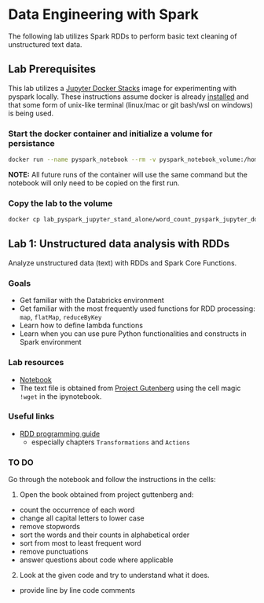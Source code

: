 # Data Engineering with Spark

The following lab utilizes Spark RDDs to perform basic text cleaning of unstructured text data.

## Lab Prerequisites

This lab utilizes a [Jupyter Docker Stacks](https://jupyter-docker-stacks.readthedocs.io/en/latest/index.html) image for experimenting with pyspark locally. These instructions assume docker is already [installed](https://docs.docker.com/get-started/get-docker/) and that some form of unix-like terminal (linux/mac or git bash/wsl on windows) is being used.

### Start the docker container and initialize a volume for persistance

```bash
docker run --name pyspark_notebook --rm -v pyspark_notebook_volume:/home/jovyan/work --detach -p 8888:8888 -p 4040:4040 -p 4041:4041 quay.io/jupyter/pyspark-notebook
```

**NOTE:** All future runs of the container will use the same command but the notebook will only need to be copied on the first run.

### Copy the lab to the volume

```bash
docker cp lab_pyspark_jupyter_stand_alone/word_count_pyspark_jupyter_docker.ipynb  pyspark_notebook:/home/jovyan/work/
```

## Lab 1: Unstructured data analysis with RDDs

Analyze unstructured data (text) with RDDs and Spark Core Functions.

### Goals

- Get familiar with the Databricks environment
- Get familiar with the most frequently used functions for RDD processing: `map`, `flatMap`, `reduceByKey`
- Learn how to define lambda functions
- Learn when you can use pure Python functionalities and constructs in Spark environment

### Lab resources

- [Notebook](./lab_pyspark_jupyter_docker/word_count.ipynb)
- The text file is obtained from [Project Gutenberg](https://www.gutenberg.org/ebooks/103.txt.utf-8) using the cell magic `!wget` in the ipynotebook.

### Useful links

- [RDD programming guide](https://spark.apache.org/docs/latest/rdd-programming-guide.html)
    - especially chapters `Transformations` and `Actions`

### TO DO

Go through the notebook and follow the instructions in the cells:

1. Open the book obtained from project guttenberg and:

- count the occurrence of each word
- change all capital letters to lower case
- remove stopwords
- sort the words and their counts in alphabetical order
- sort from most to least frequent word
- remove punctuations
- answer questions about code where applicable

2. Look at the given code and try to understand what it does.

- provide line by line code comments
